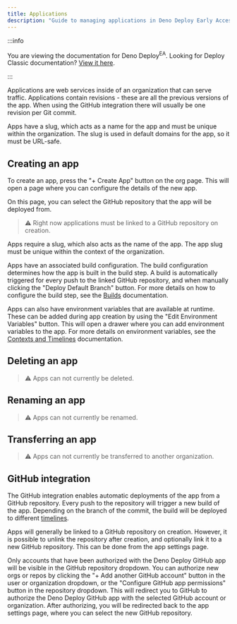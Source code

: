 ```yaml
---
title: Applications
description: "Guide to managing applications in Deno Deploy Early Access, including app creation, configuration, GitHub integration, and deployment options."
---
```


:::info

You are viewing the documentation for Deno Deploy<sup>EA</sup>. Looking for
Deploy Classic documentation? [View it here](/deploy/).

:::

Applications are web services inside of an organization that can serve traffic.
Applications contain revisions - these are all the previous versions of the app.
When using the GitHub integration there will usually be one revision per Git
commit.

Apps have a slug, which acts as a name for the app and must be unique within the
organization. The slug is used in default domains for the app, so it must be
URL-safe.

## Creating an app

To create an app, press the "+ Create App" button on the org page. This will
open a page where you can configure the details of the new app.

On this page, you can select the GitHub repository that the app will be deployed
from.

> ⚠️ Right now applications must be linked to a GitHub repository on creation.

Apps require a slug, which also acts as the name of the app. The app slug must
be unique within the context of the organization.

Apps have an associated build configuration. The build configuration determines
how the app is built in the build step. A build is automatically triggered for
every push to the linked GitHub repository, and when manually clicking the
"Deploy Default Branch" button. For more details on how to configure the build
step, see the [Builds](/deploy/early-access/reference/builds/) documentation.

Apps can also have environment variables that are available at runtime. These
can be added during app creation by using the "Edit Environment Variables"
button. This will open a drawer where you can add environment variables to the
app. For more details on environment variables, see the
[Contexts and Timelines](/deploy/early-access/reference/timelines/)
documentation.

## Deleting an app

> ⚠️ Apps can not currently be deleted.

## Renaming an app

> ⚠️ Apps can not currently be renamed.

## Transferring an app

> ⚠️ Apps can not currently be transferred to another organization.

## GitHub integration

The GitHub integration enables automatic deployments of the app from a GitHub
repository. Every push to the repository will trigger a new build of the app.
Depending on the branch of the commit, the build will be deployed to different
[timelines](/deploy/early-access/reference/contexts-and-timelines/).

Apps will generally be linked to a GitHub repository on creation. However, it is
possible to unlink the repository after creation, and optionally link it to a
new GitHub repository. This can be done from the app settings page.

Only accounts that have been authorized with the Deno Deploy GitHub app will be
visible in the GitHub repository dropdown. You can authorize new orgs or repos
by clicking the "+ Add another GitHub account" button in the user or
organization dropdown, or the "Configure GitHub app permissions" button in the
repository dropdown. This will redirect you to GitHub to authorize the Deno
Deploy GitHub app with the selected GitHub account or organization. After
authorizing, you will be redirected back to the app settings page, where you can
select the new GitHub repository.
